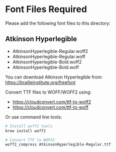 # Font Files Required

Please add the following font files to this directory:

## Atkinson Hyperlegible
- AtkinsonHyperlegible-Regular.woff2
- AtkinsonHyperlegible-Regular.woff
- AtkinsonHyperlegible-Bold.woff2
- AtkinsonHyperlegible-Bold.woff

You can download Atkinson Hyperlegible from:
https://brailleinstitute.org/freefont

Convert TTF files to WOFF/WOFF2 using:
- https://cloudconvert.com/ttf-to-woff2
- https://cloudconvert.com/ttf-to-woff

Or use command line tools:
```bash
# Install woff2 tools
brew install woff2

# Convert TTF to WOFF2
woff2_compress AtkinsonHyperlegible-Regular.ttf
```